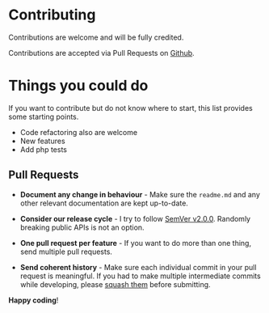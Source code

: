 # Contributing

Contributions are welcome and will be fully credited.

Contributions are accepted via Pull Requests on [Github](https://github.com/ayvazyan10/armsoft).

# Things you could do
If you want to contribute but do not know where to start, this list provides some starting points.
- Code refactoring also are welcome
- New features
- Add php tests

## Pull Requests

- **Document any change in behaviour** - Make sure the `readme.md` and any other relevant documentation are kept up-to-date.

- **Consider our release cycle** - I try to follow [SemVer v2.0.0](http://semver.org/). Randomly breaking public APIs is not an option.

- **One pull request per feature** - If you want to do more than one thing, send multiple pull requests.

- **Send coherent history** - Make sure each individual commit in your pull request is meaningful. If you had to make multiple intermediate commits while developing, please [squash them](http://www.git-scm.com/book/en/v2/Git-Tools-Rewriting-History#Changing-Multiple-Commit-Messages) before submitting.


**Happy coding**!
